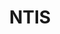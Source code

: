 ---
# This topic lives at
# https://digital.gov/topics/ntis

# Topic Title
title: "NTIS"

# description — keep it short and clear
# summary: ""

# Weight
weight: 1

# For more information on managing topics,
# see https://github.com/GSA/digitalgov.gov/wiki/topics
---